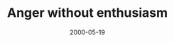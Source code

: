 ---
layout: base.njk
title : 'Anger without enthusiasm' 
view_title : 'Anger without enthusiasm' 
year : '2000' 
date : '2000-05-19' 
img_file : '/drawing/angerwo.png' 
html_file : 'angerwo' 
next_html : 'whaticanth.html' 
year_order : '329' 
permalink : "title/{{html_file}}.html"
---